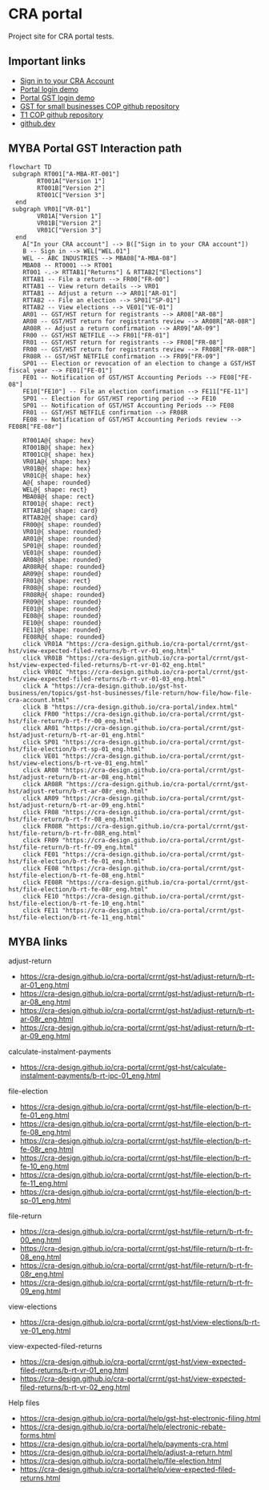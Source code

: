 # CRA portal

Project site for CRA portal tests. 

## Important links

- [Sign in to your CRA Account](https://cra-design.github.io/cra-portal/index.html)
- [Portal login demo](https://psi3b8.axshare.com/wel-01_eng.html?code=2591eff34de5015c197a7a422f2bec7a)
- [Portal GST login demo](https://psi3b8.axshare.com/wel-01_GST_eng.html?code=2591eff34de5015c197a7a422f2bec7a)
- [GST for small businesses COP github repository](https://github.com/cra-design/gst-hst-business/)
- [T1 COP github repository](https://github.com/cra-design/T1-cop/)
- [github.dev](https://github.dev/cra-design/cra-portal/blob/main/)

## MYBA Portal GST Interaction path

```mermaid
flowchart TD
 subgraph RT001["A-MBA-RT-001"]
        RT001A["Version 1"]
        RT001B["Version 2"]
        RT001C["Version 3"]
  end
 subgraph VR01["VR-01"]
        VR01A["Version 1"]
        VR01B["Version 2"]
        VR01C["Version 3"]
  end
    A["In your CRA account"] --> B(["Sign in to your CRA account"])
    B -- Sign in --> WEL["WEL.01"]
    WEL -- ABC INDUSTRIES --> MBA08["A-MBA-08"]
    MBA08 -- RT0001 --> RT001
    RT001 -.-> RTTAB1["Returns"] & RTTAB2["Elections"]
    RTTAB1 -- File a return --> FR00["FR-00"]
    RTTAB1 -- View return details --> VR01
    RTTAB1 -- Adjust a return --> AR01["AR-01"]
    RTTAB2 -- File an election --> SP01["SP-01"]
    RTTAB2 -- View elections --> VE01["VE-01"]
    AR01 -- GST/HST return for registrants --> AR08["AR-08"]
    AR08 -- GST/HST return for registrants review --> AR08R["AR-08R"]
    AR08R -- Adjust a return confirmation --> AR09["AR-09"]
    FR00 -- GST/HST NETFILE --> FR01["FR-01"]
    FR01 -- GST/HST return for registrants --> FR08["FR-08"]
    FR08 -- GST/HST return for registrants review --> FR08R["FR-08R"]
    FR08R -- GST/HST NETFILE confirmation --> FR09["FR-09"]
    SP01 -- Election or revocation of an election to change a GST/HST fiscal year --> FE01["FE-01"]
    FE01 -- Notification of GST/HST Accounting Periods --> FE08["FE-08"]
    FE10["FE10"] -- File an election confirmation --> FE11["FE-11"]
    SP01 -- Election for GST/HST reporting period --> FE10
    SP01 -- Notification of GST/HST Accounting Periods --> FE08
    FR01 -- GST/HST NETFILE confirmation --> FR08R
    FE08 -- Notification of GST/HST Accounting Periods review --> FE08R["FE-08r"]

    RT001A@{ shape: hex}
    RT001B@{ shape: hex}
    RT001C@{ shape: hex}
    VR01A@{ shape: hex}
    VR01B@{ shape: hex}
    VR01C@{ shape: hex}
    A@{ shape: rounded}
    WEL@{ shape: rect}
    MBA08@{ shape: rect}
    RT001@{ shape: rect}
    RTTAB1@{ shape: card}
    RTTAB2@{ shape: card}
    FR00@{ shape: rounded}
    VR01@{ shape: rounded}
    AR01@{ shape: rounded}
    SP01@{ shape: rounded}
    VE01@{ shape: rounded}
    AR08@{ shape: rounded}
    AR08R@{ shape: rounded}
    AR09@{ shape: rounded}
    FR01@{ shape: rect}
    FR08@{ shape: rounded}
    FR08R@{ shape: rounded}
    FR09@{ shape: rounded}
    FE01@{ shape: rounded}
    FE08@{ shape: rounded}
    FE10@{ shape: rounded}
    FE11@{ shape: rounded}
    FE08R@{ shape: rounded}
    click VR01A "https://cra-design.github.io/cra-portal/crrnt/gst-hst/view-expected-filed-returns/b-rt-vr-01_eng.html"
    click VR01B "https://cra-design.github.io/cra-portal/crrnt/gst-hst/view-expected-filed-returns/b-rt-vr-01-02_eng.html"
    click VR01C "https://cra-design.github.io/cra-portal/crrnt/gst-hst/view-expected-filed-returns/b-rt-vr-01-03_eng.html"
    click A "https://cra-design.github.io/gst-hst-business/en/topics/gst-hst-businesses/file-return/how-file/how-file-cra-account.html"
    click B "https://cra-design.github.io/cra-portal/index.html"
    click FR00 "https://cra-design.github.io/cra-portal/crrnt/gst-hst/file-return/b-rt-fr-00_eng.html"
    click AR01 "https://cra-design.github.io/cra-portal/crrnt/gst-hst/adjust-return/b-rt-ar-01_eng.html"
    click SP01 "https://cra-design.github.io/cra-portal/crrnt/gst-hst/file-election/b-rt-sp-01_eng.html"
    click VE01 "https://cra-design.github.io/cra-portal/crrnt/gst-hst/view-elections/b-rt-ve-01_eng.html"
    click AR08 "https://cra-design.github.io/cra-portal/crrnt/gst-hst/adjust-return/b-rt-ar-08_eng.html"
    click AR08R "https://cra-design.github.io/cra-portal/crrnt/gst-hst/adjust-return/b-rt-ar-08r_eng.html"
    click AR09 "https://cra-design.github.io/cra-portal/crrnt/gst-hst/adjust-return/b-rt-ar-09_eng.html"
    click FR08 "https://cra-design.github.io/cra-portal/crrnt/gst-hst/file-return/b-rt-fr-08_eng.html"
    click FR08R "https://cra-design.github.io/cra-portal/crrnt/gst-hst/file-return/b-rt-fr-08R_eng.html"
    click FR09 "https://cra-design.github.io/cra-portal/crrnt/gst-hst/file-return/b-rt-fr-09_eng.html"
    click FE01 "https://cra-design.github.io/cra-portal/crrnt/gst-hst/file-election/b-rt-fe-01_eng.html"
    click FE08 "https://cra-design.github.io/cra-portal/crrnt/gst-hst/file-election/b-rt-fe-08_eng.html"
    click FE08R "https://cra-design.github.io/cra-portal/crrnt/gst-hst/file-election/b-rt-fe-08r_eng.html"
    click FE10 "https://cra-design.github.io/cra-portal/crrnt/gst-hst/file-election/b-rt-fe-10_eng.html"
    click FE11 "https://cra-design.github.io/cra-portal/crrnt/gst-hst/file-election/b-rt-fe-11_eng.html"

```

## MYBA links

adjust-return

- https://cra-design.github.io/cra-portal/crrnt/gst-hst/adjust-return/b-rt-ar-01_eng.html
- https://cra-design.github.io/cra-portal/crrnt/gst-hst/adjust-return/b-rt-ar-08_eng.html
- https://cra-design.github.io/cra-portal/crrnt/gst-hst/adjust-return/b-rt-ar-08r_eng.html
- https://cra-design.github.io/cra-portal/crrnt/gst-hst/adjust-return/b-rt-ar-09_eng.html

calculate-instalment-payments

- https://cra-design.github.io/cra-portal/crrnt/gst-hst/calculate-instalment-payments/b-rt-ipc-01_eng.html

file-election

- https://cra-design.github.io/cra-portal/crrnt/gst-hst/file-election/b-rt-fe-01_eng.html
- https://cra-design.github.io/cra-portal/crrnt/gst-hst/file-election/b-rt-fe-08_eng.html
- https://cra-design.github.io/cra-portal/crrnt/gst-hst/file-election/b-rt-fe-08r_eng.html
- https://cra-design.github.io/cra-portal/crrnt/gst-hst/file-election/b-rt-fe-10_eng.html
- https://cra-design.github.io/cra-portal/crrnt/gst-hst/file-election/b-rt-fe-11_eng.html
- https://cra-design.github.io/cra-portal/crrnt/gst-hst/file-election/b-rt-sp-01_eng.html

file-return

- https://cra-design.github.io/cra-portal/crrnt/gst-hst/file-return/b-rt-fr-00_eng.html
- https://cra-design.github.io/cra-portal/crrnt/gst-hst/file-return/b-rt-fr-08_eng.html
- https://cra-design.github.io/cra-portal/crrnt/gst-hst/file-return/b-rt-fr-08r_eng.html
- https://cra-design.github.io/cra-portal/crrnt/gst-hst/file-return/b-rt-fr-09_eng.html

view-elections

- https://cra-design.github.io/cra-portal/crrnt/gst-hst/view-elections/b-rt-ve-01_eng.html

view-expected-filed-returns

- https://cra-design.github.io/cra-portal/crrnt/gst-hst/view-expected-filed-returns/b-rt-vr-01_eng.html
- https://cra-design.github.io/cra-portal/crrnt/gst-hst/view-expected-filed-returns/b-rt-vr-02_eng.html

Help files

- https://cra-design.github.io/cra-portal/help/gst-hst-electronic-filing.html
- https://cra-design.github.io/cra-portal/help/electronic-rebate-forms.html
- https://cra-design.github.io/cra-portal/help/payments-cra.html
- https://cra-design.github.io/cra-portal/help/adjust-a-return.html
- https://cra-design.github.io/cra-portal/help/file-election.html
- https://cra-design.github.io/cra-portal/help/view-expected-filed-returns.html
